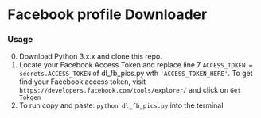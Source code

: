 # Facebook profile Downloader
### Usage
0. Download Python 3.x.x and clone this repo.
1. Locate your Facebook Access Token and replace line 7 `ACCESS_TOKEN = secrets.ACCESS_TOKEN` of dl_fb_pics.py wth `'ACCESS_TOKEN_HERE'`. To get find your Facebook access token, visit `https://developers.facebook.com/tools/explorer/` and click on `Get Tokgen`
2. To run copy and paste: `python dl_fb_pics.py` into the terminal

